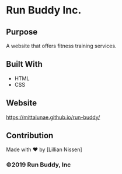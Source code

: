 # Run Buddy Inc.

## Purpose
A website that offers fitness training services.

## Built With
* HTML
* CSS

## Website
https://mittalunae.github.io/run-buddy/

## Contribution
Made with ❤️ by [Lillian Nissen]

### ©️2019 Run Buddy, Inc 
